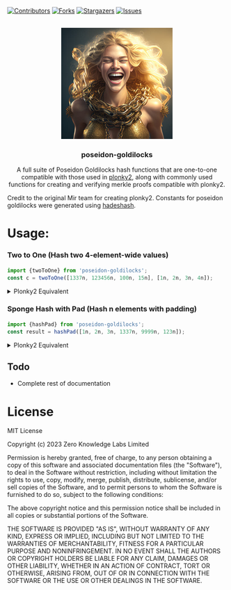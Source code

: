 <!-- Improved compatibility of back to top link: See: https://github.com/OpenAssetStandards/poseidon-goldilocks/pull/73 -->
<a name="readme-top"></a>
[![Contributors][contributors-shield]][contributors-url]
[![Forks][forks-shield]][forks-url]
[![Stargazers][stars-shield]][stars-url]
[![Issues][issues-shield]][issues-url]




<!-- PROJECT LOGO -->
<br />
<div align="center">
  <a href="https://github.com/OpenAssetStandards/poseidon-goldilocks">
  <img width="256" height="256" src="docs/images/goldilocks.jpg?raw=true">
  </a>

  <h3 align="center">poseidon-goldilocks</h3>

  <p align="center">
A full suite of Poseidon Goldilocks hash functions that are one-to-one compatible with those used in <a href="https://github.com/mir-protocol/plonky2">plonky2</a>, along with commonly used functions for creating and verifying merkle proofs compatible with plonky2.
  </p>
</div>

Credit to the original Mir team for creating plonky2. 
Constants for poseidon goldilocks were generated using [hadeshash](https://extgit.iaik.tugraz.at/krypto/hadeshash).


# Usage:
### Two to One (Hash two 4-element-wide values)
```javascript
import {twoToOne} from 'poseidon-goldilocks';
const c = twoToOne([1337n, 123456n, 100n, 15n], [1n, 2n, 3n, 4n]);
```
<details><summary>Plonky2 Equivalent</summary>

<p>



```rust
type F = GoldilocksField;
let a = HashOut { elements: [
  F::from_noncanonical_u64(1337),
  F::from_noncanonical_u64(123456),
  F::from_noncanonical_u64(100),
  F::from_noncanonical_u64(15),
] };
let b = HashOut { elements: [
  F::from_noncanonical_u64(1),
  F::from_noncanonical_u64(2),
  F::from_noncanonical_u64(3),
  F::from_noncanonical_u64(4),
] };
let c = PoseidonHash::two_to_one(a, b);
```

</p>

</details>

### Sponge Hash with Pad (Hash n elements with padding)
```javascript
import {hashPad} from 'poseidon-goldilocks';
const result = hashPad([1n, 2n, 3n, 1337n, 9999n, 123n]);
```
<details><summary>Plonky2 Equivalent</summary>

<p>



```rust
type F = GoldilocksField;
let result = PoseidonHash::hash_pad(&[
  F::from_noncanonical_u64(1),
  F::from_noncanonical_u64(2),
  F::from_noncanonical_u64(3),
  F::from_noncanonical_u64(1337),
  F::from_noncanonical_u64(9999),
  F::from_noncanonical_u64(123),
]);
```

</p>

</details>


## Todo
* Complete rest of documentation

# License
MIT License

Copyright (c) 2023 Zero Knowledge Labs Limited

Permission is hereby granted, free of charge, to any person obtaining a copy
of this software and associated documentation files (the "Software"), to deal
in the Software without restriction, including without limitation the rights
to use, copy, modify, merge, publish, distribute, sublicense, and/or sell
copies of the Software, and to permit persons to whom the Software is
furnished to do so, subject to the following conditions:

The above copyright notice and this permission notice shall be included in all
copies or substantial portions of the Software.

THE SOFTWARE IS PROVIDED "AS IS", WITHOUT WARRANTY OF ANY KIND, EXPRESS OR
IMPLIED, INCLUDING BUT NOT LIMITED TO THE WARRANTIES OF MERCHANTABILITY,
FITNESS FOR A PARTICULAR PURPOSE AND NONINFRINGEMENT. IN NO EVENT SHALL THE
AUTHORS OR COPYRIGHT HOLDERS BE LIABLE FOR ANY CLAIM, DAMAGES OR OTHER
LIABILITY, WHETHER IN AN ACTION OF CONTRACT, TORT OR OTHERWISE, ARISING FROM,
OUT OF OR IN CONNECTION WITH THE SOFTWARE OR THE USE OR OTHER DEALINGS IN THE
SOFTWARE.



<!-- MARKDOWN LINKS & IMAGES -->
<!-- https://www.markdownguide.org/basic-syntax/#reference-style-links -->
[contributors-shield]: https://img.shields.io/github/contributors/OpenAssetStandards/poseidon-goldilocks.svg?style=for-the-badge
[contributors-url]: https://github.com/OpenAssetStandards/poseidon-goldilocks/graphs/contributors
[forks-shield]: https://img.shields.io/github/forks/OpenAssetStandards/poseidon-goldilocks.svg?style=for-the-badge
[forks-url]: https://github.com/OpenAssetStandards/poseidon-goldilocks/network/members
[stars-shield]: https://img.shields.io/github/stars/OpenAssetStandards/poseidon-goldilocks.svg?style=for-the-badge
[stars-url]: https://github.com/OpenAssetStandards/poseidon-goldilocks/stargazers
[issues-shield]: https://img.shields.io/github/issues/OpenAssetStandards/poseidon-goldilocks.svg?style=for-the-badge
[issues-url]: https://github.com/OpenAssetStandards/poseidon-goldilocks/issues